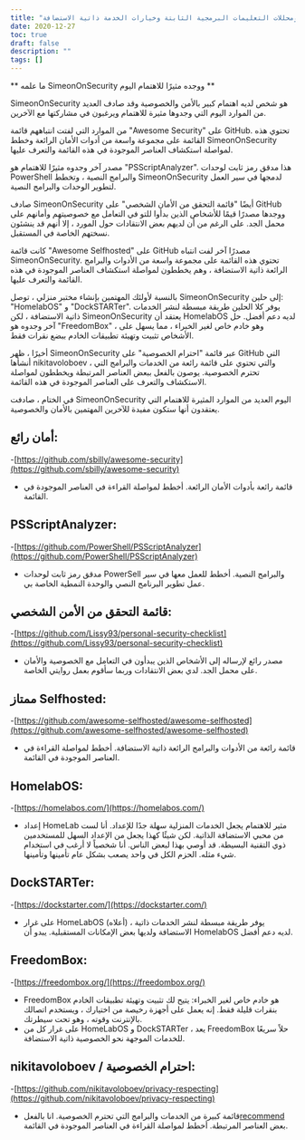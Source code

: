 ```yaml
---
title: "لقد تعرفت اليوم على أدوات الأمان الجديدة ومحللات التعليمات البرمجية الثابتة وخيارات الخدمة ذاتية الاستضافة"
date: 2020-12-27
toc: true
draft: false
description: ""
tags: []
---
```


** ما علمه SimeonOnSecurity ووجده مثيرًا للاهتمام اليوم **

SimeonOnSecurity هو شخص لديه اهتمام كبير بالأمن والخصوصية وقد صادف العديد من الموارد اليوم التي وجدوها مثيرة للاهتمام ويرغبون في مشاركتها مع الآخرين.

من الموارد التي لفتت انتباههم قائمة "Awesome Security" على GitHub. تحتوي هذه القائمة على مجموعة واسعة من أدوات الأمان الرائعة وخطط SimeonOnSecurity لمواصلة استكشاف العناصر الموجودة في هذه القائمة والتعرف عليها.

مصدر آخر وجدوه مثيرًا للاهتمام هو "PSScriptAnalyzer". هذا مدقق رمز ثابت لوحدات PowerShell والبرامج النصية ، وتخطط SimeonOnSecurity لدمجها في سير العمل لتطوير الوحدات والبرامج النصية.

صادف SimeonOnSecurity أيضًا "قائمة التحقق من الأمان الشخصي" على GitHub ووجدها مصدرًا قيمًا للأشخاص الذين بدأوا للتو في التعامل مع خصوصيتهم وأمانهم على محمل الجد. على الرغم من أن لديهم بعض الانتقادات حول المورد ، إلا أنهم قد ينشئون نسختهم الخاصة في المستقبل.

كانت قائمة "Awesome Selfhosted" على GitHub مصدرًا آخر لفت انتباه SimeonOnSecurity. تحتوي هذه القائمة على مجموعة واسعة من الأدوات والبرامج الرائعة ذاتية الاستضافة ، وهم يخططون لمواصلة استكشاف العناصر الموجودة في هذه القائمة والتعرف عليها.

بالنسبة لأولئك المهتمين بإنشاء مختبر منزلي ، توصل SimeonOnSecurity إلى حلين: "HomelabOS" و "DockSTARTer". يوفر كلا الحلين طريقة مبسطة لنشر الخدمات ذاتية الاستضافة ، لكن SimeonOnSecurity يعتقد أن HomelabOS لديه دعم أفضل. حل آخر وجدوه هو "FreedomBox" ، وهو خادم خاص لغير الخبراء ، مما يسهل على الأشخاص تثبيت وتهيئة تطبيقات الخادم ببضع نقرات فقط.

أخيرًا ، ظهر SimeonOnSecurity عبر قائمة "احترام الخصوصية" على GitHub التي أنشأها nikitavoloboev ، والتي تحتوي على قائمة رائعة من الخدمات والبرامج التي تحترم الخصوصية. يوصون بالفعل ببعض العناصر المرتبطة ويخططون لمواصلة الاستكشاف والتعرف على العناصر الموجودة في هذه القائمة.

في الختام ، صادفت SimeonOnSecurity اليوم العديد من الموارد المثيرة للاهتمام التي يعتقدون أنها ستكون مفيدة للآخرين المهتمين بالأمان والخصوصية.


## أمان رائع:
-[https://github.com/sbilly/awesome-security](https://github.com/sbilly/awesome-security)
- قائمة رائعة بأدوات الأمان الرائعة. أخطط لمواصلة القراءة في العناصر الموجودة في القائمة.

## PSScriptAnalyzer:
-[https://github.com/PowerShell/PSScriptAnalyzer](https://github.com/PowerShell/PSScriptAnalyzer)
- مدقق رمز ثابت لوحدات PowerSell والبرامج النصية. أخطط للعمل معها في سير عمل تطوير البرنامج النصي والوحدة النمطية الخاصة بي.

## قائمة التحقق من الأمن الشخصي:
-[https://github.com/Lissy93/personal-security-checklist](https://github.com/Lissy93/personal-security-checklist)
- مصدر رائع لإرساله إلى الأشخاص الذين يبدأون في التعامل مع الخصوصية والأمان على محمل الجد. لدي بعض الانتقادات وربما سأقوم بعمل روايتي الخاصة.

## ممتاز Selfhosted:
-[https://github.com/awesome-selfhosted/awesome-selfhosted](https://github.com/awesome-selfhosted/awesome-selfhosted)
- قائمة رائعة من الأدوات والبرامج الرائعة ذاتية الاستضافة. أخطط لمواصلة القراءة في العناصر الموجودة في القائمة.

## HomelabOS:
-[https://homelabos.com/](https://homelabos.com/)
- إعداد HomeLab مثير للاهتمام يجعل الخدمات المنزلية سهلة جدًا للإعداد. أنا لست من محبي الاستضافة الذاتية. لكن شيئًا كهذا يجعل من الإعداد السهل للمستخدمين ذوي التقنية البسيطة. قد أوصي بهذا لبعض الناس. أنا شخصياً لا أرغب في استخدام شيء مثله. الحزم الكل في واحد يصعب بشكل عام تأمينها وتأمينها.

## DockSTARTer:
-[https://dockstarter.com/](https://dockstarter.com/)
- على غرار HomeLabOS (أعلاه) ، يوفر طريقة مبسطة لنشر الخدمات ذاتية الاستضافة ولديها بعض الإمكانات المستقبلية. يبدو أن HomelabOS لديه دعم أفضل.

## FreedomBox:
-[https://freedombox.org/](https://freedombox.org/)
- FreedomBox هو خادم خاص لغير الخبراء: يتيح لك تثبيت وتهيئة تطبيقات الخادم بنقرات قليلة فقط. إنه يعمل على أجهزة رخيصة من اختيارك ، ويستخدم اتصالك بالإنترنت وقوته ، وهو تحت سيطرتك.
- على غرار كل من HomeLabOS و DockSTARTer ، يعد FreedomBox حلاً سريعًا للخدمات الموجهة نحو الخصوصية ذاتية الاستضافة.

## nikitavoloboev / احترام الخصوصية:
-[https://github.com/nikitavoloboev/privacy-respecting](https://github.com/nikitavoloboev/privacy-respecting)
- قائمة كبيرة من الخدمات والبرامج التي تحترم الخصوصية. انا بالفعل[recommend](https://simeononsecurity.ch/recommendations) بعض العناصر المرتبطة. أخطط لمواصلة القراءة في العناصر الموجودة في القائمة.

